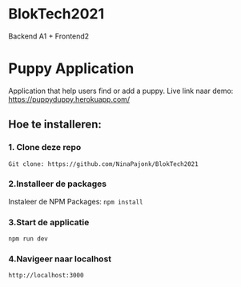 # BlokTech2021
Backend A1 + Frontend2

# Puppy Application
Application that help users find or add a puppy.
Live link naar demo: https://puppyduppy.herokuapp.com/

## Hoe te installeren:
### 1. Clone deze repo 
`` Git clone: https://github.com/NinaPajonk/BlokTech2021 ``


### 2.Installeer de packages
Instaleer de NPM Packages:
`` npm install ``

### 3.Start de applicatie
`` npm run dev 
``

### 4.Navigeer naar localhost
``http://localhost:3000``



